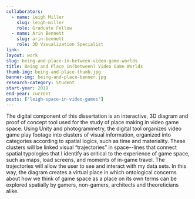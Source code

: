 ```yaml
---
collaborators: 
  - name: Leigh Miller
    slug: leigh-miller
    role: Graduate Fellow
  - name: Arin Bennett
    slug: arin-bennett
    role: 3D Visualization Specialist
link:
layout: work
slug: being-and-place-in-between-video-game-worlds
title: Being and Place in(between) Video Game Worlds
thumb-img: being-and-place-thumb.jpg
banner-img: being-and-place-banner.jpg
research-category: Student
start-year: 2019
end-year: current
posts: ["leigh-space-in-video-games"]
---
```

The digital component of this dissertation is an interactive, 3D diagram and proof of concept tool used for the study of place making in video game space. Using Unity and photogrammetry, the digital tool organizes video game play footage into clusters of visual information, organized into categories according to spatial logics, such as time and materiality. These clusters will be linked visual “trajectories” in space--lines that connect spatial typologies that I identify as critical to the experience of game space, such as maps, load screens, and moments of in-game travel. The trajectories will allow the user to see and interact with my data sets. In this way, the diagram creates a virtual place in which ontological concerns about how we think of game space as a place on its own terms can be explored spatially by gamers, non-gamers, architects and theoreticians alike. 